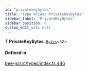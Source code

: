 ```yaml
---
id: "privatekeybytes"
title: "Type alias: PrivateKeyBytes"
sidebar_label: "PrivateKeyBytes"
sidebar_position: 0
custom_edit_url: null
---
```


Ƭ **PrivateKeyBytes**: [`Bytes`](../interfaces/utils.bytes.bytes.md)<``32``\>

#### Defined in

[bee-js/src/types/index.ts:446](https://github.com/ethersphere/bee-js/blob/74056cb/src/types/index.ts#L446)
